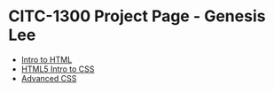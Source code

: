 # CITC-1300 Project Page - Genesis Lee

<ul>
  <li><a href="intro_to_html/index.html" target="_blank">Intro to HTML</a></li>
  <li><a href="HTML5_intro_to_css/index.html" target="_blank">HTML5 Intro to CSS</a></li>
  <li><a href="adv_css" target="_blank">Advanced CSS</a></li>
</ul>